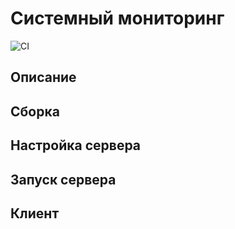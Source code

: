 # Системный мониторинг

![CI](https://github.com/alexei38/monitoring/actions/workflows/build.yml/badge.svg?branch=monitoring)


## Описание


## Сборка


## Настройка сервера


## Запуск сервера


## Клиент